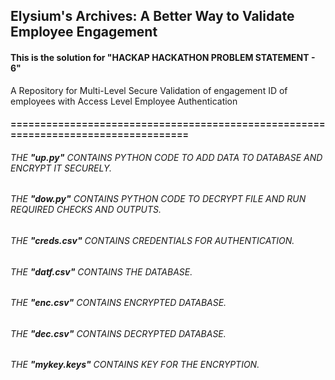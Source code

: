 ## Elysium's Archives: A Better Way to Validate Employee Engagement
#### This is the solution for "HACKAP HACKATHON PROBLEM STATEMENT - 6" 
A Repository for Multi-Level Secure Validation of engagement ID of employees with Access Level Employee Authentication
#### ===================================================================================
###### THE **"up.py"** CONTAINS PYTHON CODE TO ADD DATA TO DATABASE AND ENCRYPT IT SECURELY. </br>
###### THE **"dow.py"** CONTAINS PYTHON CODE TO DECRYPT FILE AND RUN REQUIRED CHECKS AND OUTPUTS. </br>
###### THE **"creds.csv"** CONTAINS CREDENTIALS FOR AUTHENTICATION. </br>
###### THE **"datf.csv"** CONTAINS THE DATABASE. </br>
###### THE **"enc.csv"** CONTAINS ENCRYPTED DATABASE. </br>
###### THE **"dec.csv"** CONTAINS DECRYPTED DATABASE. </br>
###### THE **"mykey.keys"** CONTAINS KEY FOR THE ENCRYPTION. </br>
